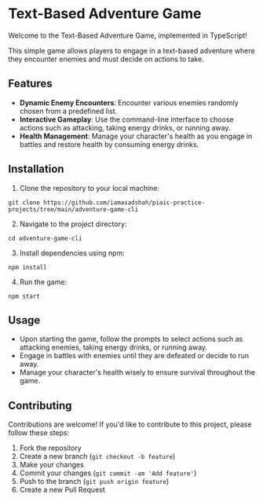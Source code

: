 # Text-Based Adventure Game

Welcome to the Text-Based Adventure Game, implemented in TypeScript!

This simple game allows players to engage in a text-based adventure where they encounter enemies and must decide on actions to take.

## Features

- **Dynamic Enemy Encounters**:
  Encounter various enemies randomly chosen from a predefined list.
- **Interactive Gameplay**: Use the command-line interface to choose actions such as attacking, taking energy drinks, or running away.
- **Health Management**: Manage your character's health as you engage in battles and restore health by consuming energy drinks.

## Installation

1. Clone the repository to your local machine:

```
git clone https://github.com/iamasadshah/piaic-practice-projects/tree/main/adventure-game-cli

```

2. Navigate to the project directory:

```
cd adventure-game-cli

```

3. Install dependencies using npm:

```
npm install

```

4. Run the game:

```
npm start

```

## Usage

- Upon starting the game, follow the prompts to select actions such as attacking enemies, taking energy drinks, or running away.
- Engage in battles with enemies until they are defeated or decide to run away.
- Manage your character's health wisely to ensure survival throughout the game.

## Contributing

Contributions are welcome! If you'd like to contribute to this project, please follow these steps:

1. Fork the repository
2. Create a new branch (`git checkout -b feature`)
3. Make your changes
4. Commit your changes (`git commit -am 'Add feature'`)
5. Push to the branch (`git push origin feature`)
6. Create a new Pull Request
